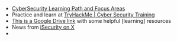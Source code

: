 * [CyberSecurity Learning Path and Focus Areas](https://docs.google.com/document/d/1WEZVm7K75yVfp59Iwae4A6OJw8Y13IKS4PDTcswacDw/edit?usp=sharing)
* Practice and learn at [TryHackMe | Cyber Security Training](https://tryhackme.com/)
* [This is a Google Drive link](https://drive.google.com/drive/u/0/folders/1ecjqC6uBOv-Dx0s1laGsSjkmV9vbPB4l) with some helpful [learning] resources
* News from [iSecurity on X](https://x.com/iSecurity)
* 